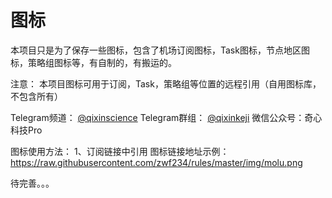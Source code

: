 图标  
====
本项目只是为了保存一些图标，包含了机场订阅图标，Task图标，节点地区图标，策略组图标等，有自制的，有搬运的。

注意： 本项目图标可用于订阅，Task，策略组等位置的远程引用（自用图标库，不包含所有）

Telegram频道： [@qixinscience](https://t.me/qixinscience)
Telegram群组： [@qixinkeji](https://t.me/qixinkeji)
微信公众号：奇心科技Pro

图标使用方法：
1、订阅链接中引用
图标链接地址示例：https://raw.githubusercontent.com/zwf234/rules/master/img/molu.png

待完善。。。
